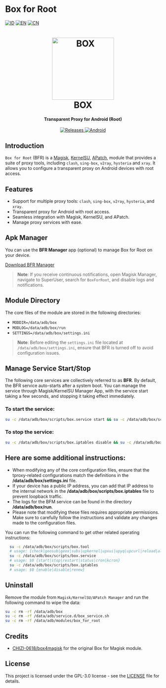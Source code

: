 # Box for Root

[![ID](https://img.shields.io/badge/id-blue.svg?style=for-the-badge)](docs/index_id.md) [![EN](https://img.shields.io/badge/en-blue.svg?style=for-the-badge)](docs/index_en.md) [![CN](https://img.shields.io/badge/cn-blue.svg?style=for-the-badge)](docs/index_cn.md)

<h1 align="center">
  <img src="https://github.com/taamarin/box_for_magisk/blob/master/docs/box.svg" alt="BOX" width="200">
  <br>BOX<br>
</h1>
<h4 align="center">Transparent Proxy for Android (Root)</h4>

<div align="center">
  <a href="https://github.com/taamarin/box_for_magisk/releases">
    <img src="https://img.shields.io/github/downloads/taamarin/box_for_magisk/total.svg?style=for-the-badge" alt="Releases">
  </a>
  <a href="#">
    <img src="https://img.shields.io/badge/Android-3DDC84?style=for-the-badge&logo=android&logoColor=white" alt="Android">
  </a>
</div>

## Introduction

`Box for Root` (BFR) is a [Magisk](https://github.com/topjohnwu/Magisk), [KernelSU](https://github.com/tiann/KernelSU), [APatch](https://github.com/bmax121/APatch), module that provides a suite of proxy tools, including `clash`, `sing-box`, `v2ray`, `hysteria` and `xray`. It allows you to configure a transparent proxy on Android devices with root access.

## Features

- Support for multiple proxy tools: `clash`, `sing-box`, `v2ray`, `hysteria`, and `xray`.
- Transparent proxy for Android with root access.
- Seamless integration with Magisk, KernelSU, and APatch.
- Manage proxy services with ease.

## Apk Manager

You can use the **BFR Manager** app (optional) to manage Box for Root on your device.

[Download BFR Manager](https://github.com/taamarin/box.manager)

> **Note**: If you receive continuous notifications, open Magisk Manager, navigate to SuperUser, search for `BoxForRoot`, and disable logs and notifications.

## Module Directory

The core files of the module are stored in the following directories:

- `MODDIR=/data/adb/box`
- `MODLOG=/data/adb/box/run`
- `SETTINGS=/data/adb/box/settings.ini`

> **Note**: Before editing the `settings.ini` file located at `/data/adb/box/settings.ini`, ensure that BFR is turned off to avoid configuration issues.

## Manage Service Start/Stop

The following core services are collectively referred to as **BFR**. By default, the BFR service auto-starts after a system boot. You can manage the service through Magisk/KernelSU Manager App, with the service start taking a few seconds, and stopping it taking effect immediately.

### To start the service:
```bash
su -c /data/adb/box/scripts/box.service start && su -c /data/adb/box/scripts/box.iptables enable
```
### To stop the service:
```bash
su -c /data/adb/box/scripts/box.iptables disable && su -c /data/adb/box/scripts/box.service stop
```

## Here are some additional instructions:
- When modifying any of the core configuration files, ensure that the tproxy-related configurations match the definitions in the **/data/adb/box/settings.ini** file.
- If your device has a public IP address, you can add that IP address to the internal network in the **/data/adb/box/scripts/box.iptables** file to prevent loopback traffic.
- The logs for the BFM service can be found in the directory **/data/adb/box/run**.
- Please note that modifying these files requires appropriate permissions. Make sure to carefully follow the instructions and validate any changes made to the configuration files.

You can run the following command to get other related operating instructions:
```bash
  su -c /data/adb/box/scripts/box.tool
  # usage: {check|geosub|geox|subs|upkernel|upxui|upyq|upcurl|reload|all}
  su -c /data/adb/box/scripts/box.service
  # usage: $0 {start|stop|restart|status|cron|kcron}
  su -c /data/adb/box/scripts/box.iptables
  # usage: $0 {enable|disable|renew}
```

## Uninstall
Remove the module from `Magisk/KernelSU/APatch Manager` and run the following command to wipe the data:
```bash
su -c rm -rf /data/adb/box
su -c rm -rf /data/adb/service.d/box_service.sh
su -c rm -rf /data/adb/modules/box_for_root
```

## Credits
- [CHIZI-0618/box4magisk](https://github.com/CHIZI-0618/box4magisk) for the original Box for Magisk module.

## License
This project is licensed under the GPL-3.0 license - see the [LICENSE](https://github.com/taamarin/box_for_magisk/blob/master/LICENSE) file for details.
